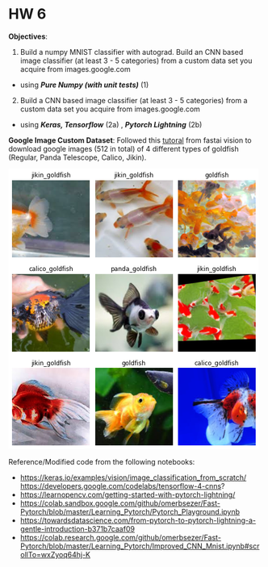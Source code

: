 # HW 6

**Objectives**: 
1. Build a numpy MNIST classifier with autograd. Build an CNN based image classifier (at least 3 - 5 categories) from a custom data set you acquire from images.google.com
* using _**Pure Numpy (with unit tests)**_ (1) 

2. Build a CNN based image classifier (at least 3 - 5 categories) from a custom data set you acquire from images.google.com
* using _**Keras, Tensorflow**_ (2a) , _**Pytorch Lightning**_ (2b) 


**Google Image Custom Dataset**:
Followed this [tutoral](https://colab.research.google.com/github/fastai/course-v3/blob/master/nbs/dl1/lesson2-download.ipynb#scrollTo=UxMJK_UJbIAO) from fastai vision to download google images (512 in total) of 4 different types of goldfish (Regular, Panda Telescope, Calico, Jikin). 

![](goldfish_data.png)

Reference/Modified code from the following notebooks: 
* https://keras.io/examples/vision/image_classification_from_scratch/
https://developers.google.com/codelabs/tensorflow-4-cnns?
* https://learnopencv.com/getting-started-with-pytorch-lightning/
* https://colab.sandbox.google.com/github/omerbsezer/Fast-Pytorch/blob/master/Learning_Pytorch/Pytorch_Playground.ipynb
* https://towardsdatascience.com/from-pytorch-to-pytorch-lightning-a-gentle-introduction-b371b7caaf09
* https://colab.research.google.com/github/omerbsezer/Fast-Pytorch/blob/master/Learning_Pytorch/Improved_CNN_Mnist.ipynb#scrollTo=wxZyoq64hj-K
